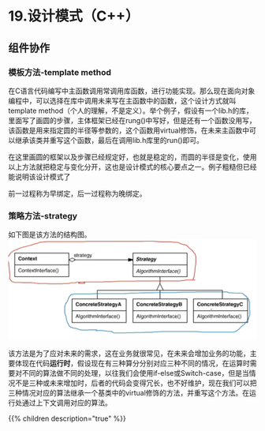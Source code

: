 # 19.设计模式（C&#43;&#43;）

## 组件协作

### 模板方法-template method

在C语言代码编写中主函数调用常调用库函数，进行功能实现。那么现在面向对象编程中，可以选择在库中调用未来写在主函数中的函数，这个设计方式就叫template method（个人的理解，不是定义）。举个例子，假设有一个lib.h的库，里面写了画圆的步骤，主体框架已经在rung()中写好，但是还有一个函数没用写，该函数是用来指定圆的半径等参数的，这个函数用virtual修饰，在未来主函数中可以继承该类并重写这个函数，最后在调用lib.h库里的run()即可。

在这里画圆的框架以及步骤已经规定好，也就是稳定的，而圆的半径是变化，使用以上方法就把稳定与变化分开，这也是设计模式的核心要点之一。例子粗糙但已经能说明该设计模式了

前一过程称为早绑定，后一过程称为晚绑定。

### 策略方法-strategy

如下图是该方法的结构图。
![alt text](image.png)

该方法是为了应对未来的需求，这在业务就很常见，在未来会增加业务的功能，主要体现在代码**运行时**，假设现在有三种算分分别对应三种不同的情况，在运算时需要对不同的算法做不同的处理，以往我们会使用if-else或Switch-case，但是当情况不是三种或未来增加时，后者的代码会变得冗长，也不好维护，现在我们可以把三种情况对应的算法继承一个基类中的virtual修饰的方法，并重写这个方法。在运行处通过上下文调用对应的算法。

{{% children description="true" %}}
